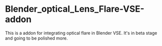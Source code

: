# Blender_optical_Lens_Flare-VSE-addon
This is a addon for integrating optical flare in Blender VSE. It's in beta stage and going to be polished more.
